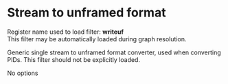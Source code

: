 <!-- automatically generated - do not edit, patch gpac/applications/gpac/gpac.c -->

# Stream to unframed format  
  
Register name used to load filter: __writeuf__  
This filter may be automatically loaded during graph resolution.  
  
Generic single stream to unframed format converter, used when converting PIDs. This filter should not be explicitly loaded.  
  
No options  
  
